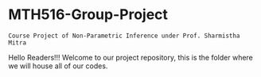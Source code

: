 # MTH516-Group-Project
`Course Project of Non-Parametric Inference under Prof. Sharmistha Mitra`

Hello Readers!!! Welcome to our project repository, this is the folder where we will house all of our codes.
